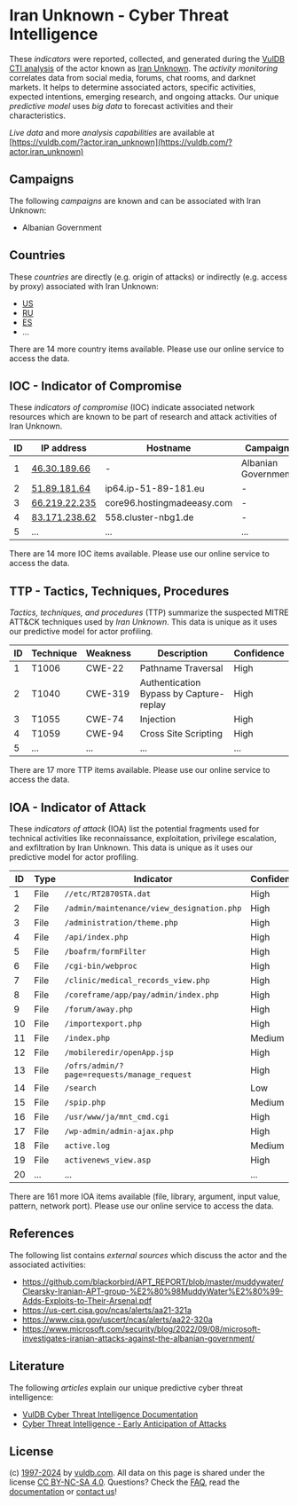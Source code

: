 # Iran Unknown - Cyber Threat Intelligence

These _indicators_ were reported, collected, and generated during the [VulDB CTI analysis](https://vuldb.com/?kb.cti) of the actor known as [Iran Unknown](https://vuldb.com/?actor.iran_unknown). The _activity monitoring_ correlates data from social media, forums, chat rooms, and darknet markets. It helps to determine associated actors, specific activities, expected intentions, emerging research, and ongoing attacks. Our unique _predictive model_ uses _big data_ to forecast activities and their characteristics.

_Live data_ and more _analysis capabilities_ are available at [https://vuldb.com/?actor.iran_unknown](https://vuldb.com/?actor.iran_unknown)

## Campaigns

The following _campaigns_ are known and can be associated with Iran Unknown:

* Albanian Government

## Countries

These _countries_ are directly (e.g. origin of attacks) or indirectly (e.g. access by proxy) associated with Iran Unknown:

* [US](https://vuldb.com/?country.us)
* [RU](https://vuldb.com/?country.ru)
* [ES](https://vuldb.com/?country.es)
* ...

There are 14 more country items available. Please use our online service to access the data.

## IOC - Indicator of Compromise

These _indicators of compromise_ (IOC) indicate associated network resources which are known to be part of research and attack activities of Iran Unknown.

ID | IP address | Hostname | Campaign | Confidence
-- | ---------- | -------- | -------- | ----------
1 | [46.30.189.66](https://vuldb.com/?ip.46.30.189.66) | - | Albanian Government | High
2 | [51.89.181.64](https://vuldb.com/?ip.51.89.181.64) | ip64.ip-51-89-181.eu | - | High
3 | [66.219.22.235](https://vuldb.com/?ip.66.219.22.235) | core96.hostingmadeeasy.com | - | High
4 | [83.171.238.62](https://vuldb.com/?ip.83.171.238.62) | 558.cluster-nbg1.de | - | High
5 | ... | ... | ... | ...

There are 14 more IOC items available. Please use our online service to access the data.

## TTP - Tactics, Techniques, Procedures

_Tactics, techniques, and procedures_ (TTP) summarize the suspected MITRE ATT&CK techniques used by _Iran Unknown_. This data is unique as it uses our predictive model for actor profiling.

ID | Technique | Weakness | Description | Confidence
-- | --------- | -------- | ----------- | ----------
1 | T1006 | CWE-22 | Pathname Traversal | High
2 | T1040 | CWE-319 | Authentication Bypass by Capture-replay | High
3 | T1055 | CWE-74 | Injection | High
4 | T1059 | CWE-94 | Cross Site Scripting | High
5 | ... | ... | ... | ...

There are 17 more TTP items available. Please use our online service to access the data.

## IOA - Indicator of Attack

These _indicators of attack_ (IOA) list the potential fragments used for technical activities like reconnaissance, exploitation, privilege escalation, and exfiltration by Iran Unknown. This data is unique as it uses our predictive model for actor profiling.

ID | Type | Indicator | Confidence
-- | ---- | --------- | ----------
1 | File | `//etc/RT2870STA.dat` | High
2 | File | `/admin/maintenance/view_designation.php` | High
3 | File | `/administration/theme.php` | High
4 | File | `/api/index.php` | High
5 | File | `/boafrm/formFilter` | High
6 | File | `/cgi-bin/webproc` | High
7 | File | `/clinic/medical_records_view.php` | High
8 | File | `/coreframe/app/pay/admin/index.php` | High
9 | File | `/forum/away.php` | High
10 | File | `/importexport.php` | High
11 | File | `/index.php` | Medium
12 | File | `/mobileredir/openApp.jsp` | High
13 | File | `/ofrs/admin/?page=requests/manage_request` | High
14 | File | `/search` | Low
15 | File | `/spip.php` | Medium
16 | File | `/usr/www/ja/mnt_cmd.cgi` | High
17 | File | `/wp-admin/admin-ajax.php` | High
18 | File | `active.log` | Medium
19 | File | `activenews_view.asp` | High
20 | ... | ... | ...

There are 161 more IOA items available (file, library, argument, input value, pattern, network port). Please use our online service to access the data.

## References

The following list contains _external sources_ which discuss the actor and the associated activities:

* https://github.com/blackorbird/APT_REPORT/blob/master/muddywater/Clearsky-Iranian-APT-group-%E2%80%98MuddyWater%E2%80%99-Adds-Exploits-to-Their-Arsenal.pdf
* https://us-cert.cisa.gov/ncas/alerts/aa21-321a
* https://www.cisa.gov/uscert/ncas/alerts/aa22-320a
* https://www.microsoft.com/security/blog/2022/09/08/microsoft-investigates-iranian-attacks-against-the-albanian-government/

## Literature

The following _articles_ explain our unique predictive cyber threat intelligence:

* [VulDB Cyber Threat Intelligence Documentation](https://vuldb.com/?kb.cti)
* [Cyber Threat Intelligence - Early Anticipation of Attacks](https://www.scip.ch/en/?labs.20201022)

## License

(c) [1997-2024](https://vuldb.com/?kb.changelog) by [vuldb.com](https://vuldb.com/?kb.about). All data on this page is shared under the license [CC BY-NC-SA 4.0](https://creativecommons.org/licenses/by-nc-sa/4.0/). Questions? Check the [FAQ](https://vuldb.com/?kb.faq), read the [documentation](https://vuldb.com/?kb) or [contact us](https://vuldb.com/?contact)!
